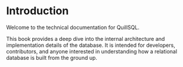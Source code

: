 # Introduction

Welcome to the technical documentation for QuillSQL.

This book provides a deep dive into the internal architecture and implementation details of the database. It is intended for developers, contributors, and anyone interested in understanding how a relational database is built from the ground up.
